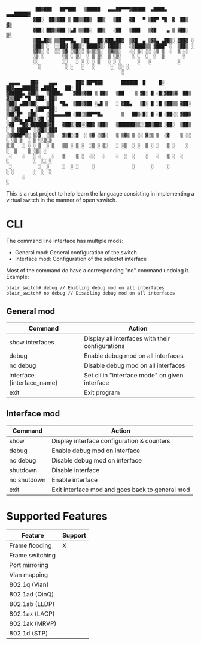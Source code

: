 ```
           ██▓███   ██▀███   ▒█████   ▄▄▄██▀▀▀▓█████  ▄████▄  ▄▄▄█████▓
          ▓██░  ██▒▓██ ▒ ██▒▒██▒  ██▒   ▒██   ▓█   ▀ ▒██▀ ▀█  ▓  ██▒ ▓▒
          ▓██░ ██▓▒▓██ ░▄█ ▒▒██░  ██▒   ░██   ▒███   ▒▓█    ▄ ▒ ▓██░ ▒░
          ▒██▄█▓▒ ▒▒██▀▀█▄  ▒██   ██░▓██▄██▓  ▒▓█  ▄ ▒▓▓▄ ▄██▒░ ▓██▓ ░ 
          ▒██▒ ░  ░░██▓ ▒██▒░ ████▓▒░ ▓███▒   ░▒████▒▒ ▓███▀ ░  ▒██▒ ░ 
          ▒▓▒░ ░  ░░ ▒▓ ░▒▓░░ ▒░▒░▒░  ▒▓▒▒░   ░░ ▒░ ░░ ░▒ ▒  ░  ▒ ░░   
          ░▒ ░       ░▒ ░ ▒░  ░ ▒ ▒░  ▒ ░▒░    ░ ░  ░  ░  ▒       ░    
          ░░         ░░   ░ ░ ░ ░ ▒   ░ ░ ░      ░   ░          ░      
            ░         ░ ░   ░   ░      ░  ░░ ░               
                                           ░                 

 ▄▄▄▄    ██▓    ▄▄▄       ██▓ ██▀███       ██████  █     █░ ██▓▄▄▄█████▓ ▄████▄   ██░ ██ 
▓█████▄ ▓██▒   ▒████▄    ▓██▒▓██ ▒ ██▒   ▒██    ▒ ▓█░ █ ░█░▓██▒▓  ██▒ ▓▒▒██▀ ▀█  ▓██░ ██▒
▒██▒ ▄██▒██░   ▒██  ▀█▄  ▒██▒▓██ ░▄█ ▒   ░ ▓██▄   ▒█░ █ ░█ ▒██▒▒ ▓██░ ▒░▒▓█    ▄ ▒██▀▀██░
▒██░█▀  ▒██░   ░██▄▄▄▄██ ░██░▒██▀▀█▄       ▒   ██▒░█░ █ ░█ ░██░░ ▓██▓ ░ ▒▓▓▄ ▄██▒░▓█ ░██ 
░▓█  ▀█▓░██████▒▓█   ▓██▒░██░░██▓ ▒██▒   ▒██████▒▒░░██▒██▓ ░██░  ▒██▒ ░ ▒ ▓███▀ ░░▓█▒░██▓
░▒▓███▀▒░ ▒░▓  ░▒▒   ▓▒█░░▓  ░ ▒▓ ░▒▓░   ▒ ▒▓▒ ▒ ░░ ▓░▒ ▒  ░▓    ▒ ░░   ░ ░▒ ▒  ░ ▒ ░░▒░▒
▒░▒   ░ ░ ░ ▒  ░ ▒   ▒▒ ░ ▒ ░  ░▒ ░ ▒░   ░ ░▒  ░ ░  ▒ ░ ░   ▒ ░    ░      ░  ▒    ▒ ░▒░ ░
 ░    ░   ░ ░    ░   ▒    ▒ ░  ░░   ░    ░  ░  ░    ░   ░   ▒ ░  ░      ░         ░  ░░ ░
 ░          ░  ░     ░  ░ ░     ░              ░      ░     ░           ░ ░       ░  ░  ░
      ░                                                                 ░                

```

This is a rust project to help learn the language consisting in implementing a virtual switch in
the manner of open vswitch.

CLI
===

The command line interface has multiple mods:
  - General mod: General configuration of the switch
  - Interface mod: Configuration of the selectet interface


Most of the command do have a corresponding "no" command undoing it.
Example:
```
blair_switch# debug // Enabling debug mod on all interfaces
blair_switch# no debug // Disabling debug mod on all interfaces
```

General mod
-----------


| Command | Action |
|---------|--------|
| show interfaces | Display all interfaces with their configurations |
| debug | Enable debug mod on all interfaces |
| no debug | Disable debug mod on all interfaces |
| interface {interface\_name} | Set cli in "interface mode" on given interface |
| exit | Exit program |


Interface mod
-------------

| Command | Action |
|---------|--------|
| show | Display interface configuration & counters |
| debug | Enable debug mod on interface |
| no debug | Disable debug mod on interface |
| shutdown | Disable interface |
| no shutdown | Enable interface |
| exit | Exit interface mod and goes back to general mod |

Supported Features
==================

| Feature | Support |
|---------|---------|
| Frame flooding |  X |
| Frame switching | |
| Port mirroring | |
| Vlan mapping | |
| 802.1q (Vlan) | |
| 802.1ad (QinQ) | |
| 802.1ab (LLDP) | |
| 802.1ax (LACP) | |
| 802.1ak (MRVP) | |
| 802.1d  (STP) | |


